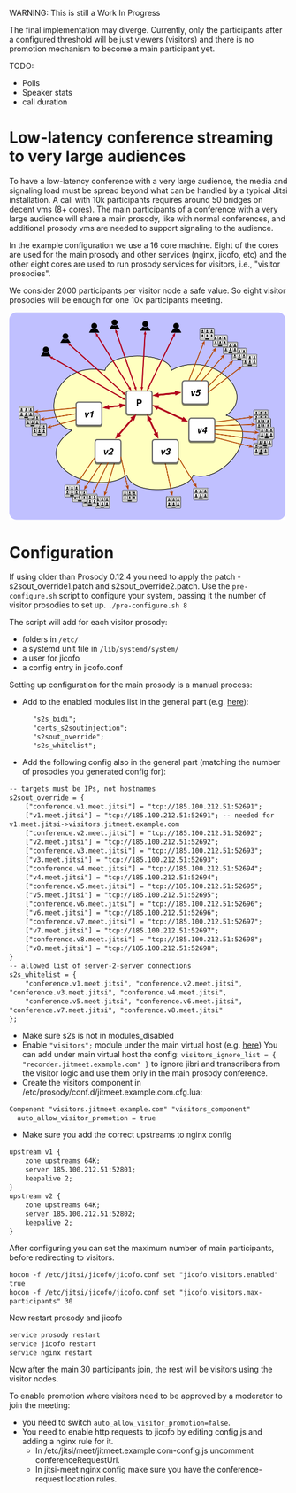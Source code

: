 WARNING: This is still a Work In Progress

The final implementation may diverge. Currently, only the participants after a
configured threshold will be just viewers (visitors) and there is no promotion
mechanism to become a main participant yet.

TODO:
* Polls
* Speaker stats
* call duration

# Low-latency conference streaming to very large audiences

To have a low-latency conference with a very large audience, the media and
signaling load must be spread  beyond what can be handled by a typical Jitsi
installation. A call with 10k participants requires around 50 bridges on decent
vms (8+ cores). The main participants of a conference with a very large
audience will share a main prosody, like with normal conferences, and
additional prosody vms are needed to support signaling to the audience.

In the example configuration we use a 16 core machine. Eight of the cores are
used for the main prosody and other services (nginx, jicofo, etc) and the other
eight cores are used to run prosody services for visitors, i.e., "visitor
prosodies".

We consider 2000 participants per visitor node a safe value. So eight visitor
prosodies will be enough for one 10k participants meeting.

<img src="imgs/visitors-prosody.svg" alt="diagram of a central prosody connected to several visitor prosodies" width="500"/>

# Configuration
If using older than Prosody 0.12.4 you need to apply the patch - s2sout_override1.patch and s2sout_override2.patch.
Use the `pre-configure.sh` script to configure your system, passing it the
number of visitor prosodies to set up.
`./pre-configure.sh 8`

The script will add for each visitor prosody:
- folders in `/etc/`
- a systemd unit file in `/lib/systemd/system/`
- a user for jicofo
- a config entry in jicofo.conf

Setting up configuration for the main prosody is a manual process:
- Add to the enabled modules list in the general part (e.g. [here](https://github.com/bjc/prosody/blob/76bf6d511f851c7cde8a81257afaaae0fb7a4160/prosody.cfg.lua.dist#L33)):
```
      "s2s_bidi";
      "certs_s2soutinjection";
      "s2sout_override";
      "s2s_whitelist";
```

- Add the following config also in the general part (matching the number of prosodies you generated config for):
```
-- targets must be IPs, not hostnames
s2sout_override = {
    ["conference.v1.meet.jitsi"] = "tcp://185.100.212.51:52691";
    ["v1.meet.jitsi"] = "tcp://185.100.212.51:52691"; -- needed for v1.meet.jitsi->visitors.jitmeet.example.com
    ["conference.v2.meet.jitsi"] = "tcp://185.100.212.51:52692";
    ["v2.meet.jitsi"] = "tcp://185.100.212.51:52692";
    ["conference.v3.meet.jitsi"] = "tcp://185.100.212.51:52693";
    ["v3.meet.jitsi"] = "tcp://185.100.212.51:52693";
    ["conference.v4.meet.jitsi"] = "tcp://185.100.212.51:52694";
    ["v4.meet.jitsi"] = "tcp://185.100.212.51:52694";
    ["conference.v5.meet.jitsi"] = "tcp://185.100.212.51:52695";
    ["v5.meet.jitsi"] = "tcp://185.100.212.51:52695";
    ["conference.v6.meet.jitsi"] = "tcp://185.100.212.51:52696";
    ["v6.meet.jitsi"] = "tcp://185.100.212.51:52696";
    ["conference.v7.meet.jitsi"] = "tcp://185.100.212.51:52697";
    ["v7.meet.jitsi"] = "tcp://185.100.212.51:52697";
    ["conference.v8.meet.jitsi"] = "tcp://185.100.212.51:52698";
    ["v8.meet.jitsi"] = "tcp://185.100.212.51:52698";
}
-- allowed list of server-2-server connections
s2s_whitelist = {
    "conference.v1.meet.jitsi", "conference.v2.meet.jitsi", "conference.v3.meet.jitsi", "conference.v4.meet.jitsi",
    "conference.v5.meet.jitsi", "conference.v6.meet.jitsi", "conference.v7.meet.jitsi", "conference.v8.meet.jitsi"
};
```

- Make sure s2s is not in modules_disabled
- Enable `"visitors";` module under the main virtual host (e.g. [here](https://github.com/jitsi/jitsi-meet/blob/f42772ec5bcc87ff6de17423d36df9bcad6e770d/doc/debian/jitsi-meet-prosody/prosody.cfg.lua-jvb.example#L57))
  You can add under main virtual host the config: `visitors_ignore_list = { "recorder.jitmeet.example.com" }` to ignore jibri and transcribers from the visitor logic and use them only in the main prosody conference.
- Create the visitors component in /etc/prosody/conf.d/jitmeet.example.com.cfg.lua:
```
Component "visitors.jitmeet.example.com" "visitors_component"
  auto_allow_visitor_promotion = true
```
- Make sure you add the correct upstreams to nginx config
```
upstream v1 {
    zone upstreams 64K;
    server 185.100.212.51:52801;
    keepalive 2;
}
upstream v2 {
    zone upstreams 64K;
    server 185.100.212.51:52802;
    keepalive 2;
}
```

After configuring you can set the maximum number of main participants, before
redirecting to visitors.
```
hocon -f /etc/jitsi/jicofo/jicofo.conf set "jicofo.visitors.enabled" true
hocon -f /etc/jitsi/jicofo/jicofo.conf set "jicofo.visitors.max-participants" 30
```
Now restart prosody and jicofo
```
service prosody restart
service jicofo restart
service nginx restart
```

Now after the main 30 participants join, the rest will be visitors using the
visitor nodes.

To enable promotion where visitors need to be approved by a moderator to join the meeting:
  - you need to switch `auto_allow_visitor_promotion=false`.
  - You need to enable http requests to jicofo by editing config.js and adding a nginx rule for it. 
    - In /etc/jitsi/meet/jitmeet.example.com-config.js uncomment conferenceRequestUrl.
    - In jitsi-meet nginx config make sure you have the conference-request location rules.
